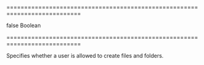===========================================================================
<!--default-->false<!--/default-->
<!--type-->Boolean<!--/type-->
===========================================================================

<!--shortDescription-->
Specifies whether a user is allowed to create files and folders.
<!--/shortDescription-->

<!--fullDescription-->

<!--/fullDescription-->